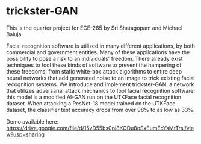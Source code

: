 # trickster-GAN

This is the quarter project for ECE-285 by Sri Shatagopam and Michael Baluja.

Facial recognition software is utilized in many different applications, by both commercial and government entities. Many of these applications have the possibility to pose a risk to an individuals' freedom.  There already exist techniques to fool these kinds of software to prevent the hampering of these freedoms, from static white-box attack algorithms to entire deep neural networks that add generated noise to an image to trick existing facial recognition systems. We introduce and implement trickster-GAN, a network that utilizes adversarial attack mechanics to fool facial recognition software; this model is a modified AI-GAN run on the UTKFace facial recognition dataset. When attacking a ResNet-18 model trained on the UTKFace dataset, the classifier test accuracy drops from over 98\% to as low as 33\%.

Demo available here: https://drive.google.com/file/d/15vD55bs0pi8KODu8oSxEumEcYsMtTrsi/view?usp=sharing

